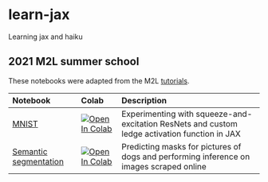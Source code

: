 # learn-jax
Learning jax and haiku

## 2021 M2L summer school
These notebooks were adapted from the M2L [tutorials](https://github.com/m2lschool/tutorials2021).

| Notebook   | Colab | Description |
|:-----------|:------|:------------|
|[MNIST](https://github.com/mirandrom/learn-jax/blob/main/se_resnet_mnist.ipynb) | [![Open In Colab](https://colab.research.google.com/assets/colab-badge.svg)](https://colab.research.google.com/github/mirandrom/learn-jax/blob/main/se_resnet_mnist.ipynb) | Experimenting with squeeze-and-excitation ResNets and custom ledge activation function in JAX | 
|[Semantic segmentation](https://github.com/mirandrom/learn-jax/blob/main/semantic_segmentation.ipynb) | [![Open In Colab](https://colab.research.google.com/assets/colab-badge.svg)](https://colab.research.google.com/github/mirandrom/learn-jax/blob/main/semantic_segmentation.ipynb) | Predicting masks for pictures of dogs and performing inference on images scraped online |
